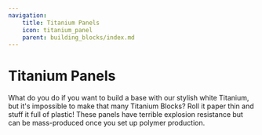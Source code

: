 ```yaml
---
navigation:
    title: Titanium Panels
    icon: titanium_panel
    parent: building_blocks/index.md
---
```


# Titanium Panels

<Row>
<BlockImage id="titanium_panel" scale="3"/>
<BlockImage id="smooth_titanium_panel" scale="3"/>
</Row>

What do you do if you want to build a base with our stylish white Titanium, but it's impossible to make that many
Titanium Blocks? Roll it paper thin and stuff it full of plastic! These panels have terrible explosion resistance
but can be mass-produced once you set up polymer production.
